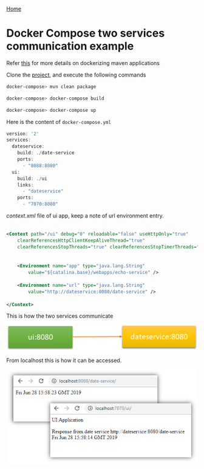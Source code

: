 [Home](README.md)

# Docker Compose two services communication example


Refer [this](DockerizingMavenWebApplication.md) for more details on dockerizing maven applications

Clone the [project](https://github.com/enabling-cloud/docker-compose-svc-com), and execute the following commands

```Powershell
docker-compose> mvn clean package
```

```Powershell
docker-compose> docker-compose build
```


```Powershell
docker-compose> docker-compose up
```

Here is the content of `docker-compose.yml`

```Powershell
version: '2'
services:
  dateservice:
    build: ./date-service
    ports:
      - "8088:8080"
  ui:
    build: ./ui
    links:
      - "dateservice"
    ports:
      - "7070:8080"

```

*context.xml* file of ui app, keep a note of url environment entry.

```xml

<Context path="/ui" debug="0" reloadable="false" useHttpOnly="true"
	clearReferencesHttpClientKeepAliveThread="true"
	clearReferencesStopThreads="true" clearReferencesStopTimerThreads="true">


	<Environment name="app" type="java.lang.String"
		value="${catalina.base}/webapps/echo-service" />

	<Environment name="url" type="java.lang.String"
		value="http://dateservice:8080/date-service" />

</Context>
```

This is how the two services communicate

![](resources/dc-ts-comm.png)

From localhost this is how it can be accessed.

![](resources/dc-ts-local.png)



